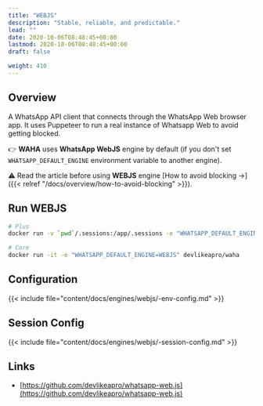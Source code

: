 ```yaml
---
title: "WEBJS"
description: "Stable, reliable, and predictable."
lead: ""
date: 2020-10-06T08:48:45+00:00
lastmod: 2020-10-06T08:48:45+00:00
draft: false

weight: 410
---
```


## Overview

A WhatsApp API client that connects through the WhatsApp Web browser app.
It uses Puppeteer to run a real instance of Whatsapp Web to avoid getting blocked.

👉 **WAHA** uses **WhatsApp WebJS** engine by default (if you don't set `WHATSAPP_DEFAULT_ENGINE` environment variable to
another engine).

⚠ Read the article before using **WEBJS** engine
[How to avoid blocking ->]({{< relref "/docs/overview/how-to-avoid-blocking" >}}).

## Run WEBJS

```bash
# Plus
docker run -v `pwd`/.sessions:/app/.sessions -e "WHATSAPP_DEFAULT_ENGINE=WEBJS" devlikeapro/waha-plus

# Core
docker run -it -e "WHATSAPP_DEFAULT_ENGINE=WEBJS" devlikeapro/waha
```

## Configuration
{{< include file="content/docs/engines/webjs/-env-config.md" >}}

## Session Config

{{< include file="content/docs/engines/webjs/-session-config.md" >}}

## Links

- [https://github.com/devlikeapro/whatsapp-web.js](https://github.com/devlikeapro/whatsapp-web.js)
